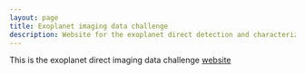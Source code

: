 ```yaml
---
layout: page
title: Exoplanet imaging data challenge
description: Website for the exoplanet direct detection and characterization data challenge
---
```


This is the exoplanet direct imaging data challenge [website](https://carlgogo.github.io/exoimaging_challenge/)
